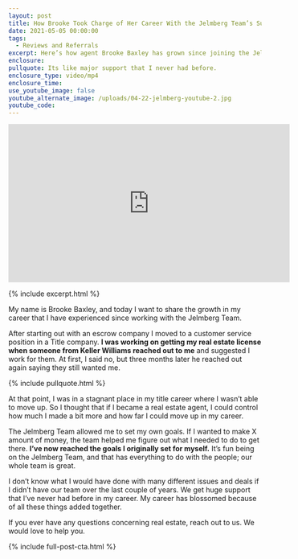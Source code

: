 ```yaml
---
layout: post
title: How Brooke Took Charge of Her Career With the Jelmberg Team’s Support
date: 2021-05-05 00:00:00
tags:
  - Reviews and Referrals
excerpt: Here’s how agent Brooke Baxley has grown since joining the Jelmberg Team.
enclosure:
pullquote: Its like major support that I never had before.
enclosure_type: video/mp4
enclosure_time:
use_youtube_image: false
youtube_alternate_image: /uploads/04-22-jelmberg-youtube-2.jpg
youtube_code:
---
```

<iframe src="https://www.youtube.com/embed/-_b_NjAL94g?rel=0" width="560" height="315" frameborder="0" allowfullscreen="allowfullscreen"></iframe>

{% include excerpt.html %}

My name is Brooke Baxley, and today I want to share the growth in my career that I have experienced since working with the Jelmberg Team.

After starting out with an escrow company I moved to a customer service position in a Title company. **I was working on getting my real estate license when someone from Keller Williams reached out to me** and suggested I work for them. At first, I said no, but three months later he reached out again saying they still wanted me.

{% include pullquote.html %}

At that point, I was in a stagnant place in my title career where I wasn’t able to move up. So I thought that if I became a real estate agent, I could control how much I made a bit more and how far I could move up in my career.

The Jelmberg Team allowed me to set my own goals. If I wanted to make X amount of money, the team helped me figure out what I needed to do to get there. **I’ve now reached the goals I originally set for myself.** It’s fun being on the Jelmberg Team, and that has everything to do with the people; our whole team is great.

I don’t know what I would have done with many different issues and deals if I didn’t have our team over the last couple of years. We get huge support that I’ve never had before in my career. My career has blossomed because of all these things added together.

If you ever have any questions concerning real estate, reach out to us. We would love to help you.

{% include full-post-cta.html %}
